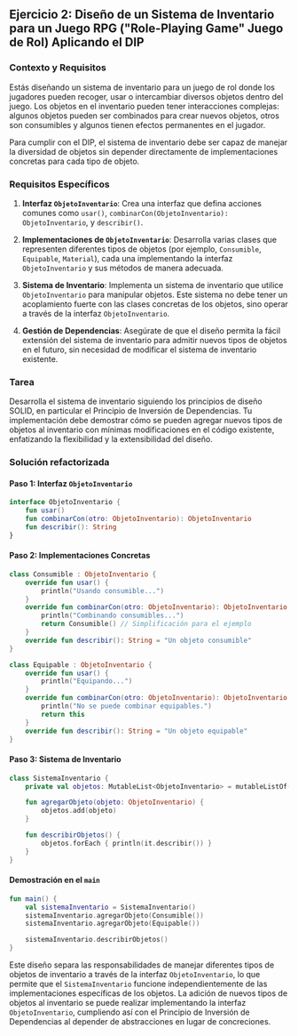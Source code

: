 ## Ejercicio 2: Diseño de un Sistema de Inventario para un Juego RPG ("Role-Playing Game" Juego de Rol) Aplicando el DIP

### Contexto y Requisitos

Estás diseñando un sistema de inventario para un juego de rol donde los jugadores pueden recoger, usar o intercambiar diversos objetos dentro del juego. Los objetos en el inventario pueden tener interacciones complejas: algunos objetos pueden ser combinados para crear nuevos objetos, otros son consumibles y algunos tienen efectos permanentes en el jugador.

Para cumplir con el DIP, el sistema de inventario debe ser capaz de manejar la diversidad de objetos sin depender directamente de implementaciones concretas para cada tipo de objeto.

### Requisitos Específicos

1. **Interfaz `ObjetoInventario`**: Crea una interfaz que defina acciones comunes como `usar()`, `combinarCon(ObjetoInventario): ObjetoInventario`, y `describir()`.
   
2. **Implementaciones de `ObjetoInventario`**: Desarrolla varias clases que representen diferentes tipos de objetos (por ejemplo, `Consumible`, `Equipable`, `Material`), cada una implementando la interfaz `ObjetoInventario` y sus métodos de manera adecuada.
   
3. **Sistema de Inventario**: Implementa un sistema de inventario que utilice `ObjetoInventario` para manipular objetos. Este sistema no debe tener un acoplamiento fuerte con las clases concretas de los objetos, sino operar a través de la interfaz `ObjetoInventario`.
   
4. **Gestión de Dependencias**: Asegúrate de que el diseño permita la fácil extensión del sistema de inventario para admitir nuevos tipos de objetos en el futuro, sin necesidad de modificar el sistema de inventario existente.

### Tarea

Desarrolla el sistema de inventario siguiendo los principios de diseño SOLID, en particular el Principio de Inversión de Dependencias. Tu implementación debe demostrar cómo se pueden agregar nuevos tipos de objetos al inventario con mínimas modificaciones en el código existente, enfatizando la flexibilidad y la extensibilidad del diseño.

### Solución refactorizada

#### Paso 1: Interfaz `ObjetoInventario`

```kotlin
interface ObjetoInventario {
    fun usar()
    fun combinarCon(otro: ObjetoInventario): ObjetoInventario
    fun describir(): String
}
```

#### Paso 2: Implementaciones Concretas

```kotlin
class Consumible : ObjetoInventario {
    override fun usar() {
        println("Usando consumible...")
    }
    override fun combinarCon(otro: ObjetoInventario): ObjetoInventario {
        println("Combinando consumibles...")
        return Consumible() // Simplificación para el ejemplo
    }
    override fun describir(): String = "Un objeto consumible"
}

class Equipable : ObjetoInventario {
    override fun usar() {
        println("Equipando...")
    }
    override fun combinarCon(otro: ObjetoInventario): ObjetoInventario {
        println("No se puede combinar equipables.")
        return this
    }
    override fun describir(): String = "Un objeto equipable"
}
```

#### Paso 3: Sistema de Inventario

```kotlin
class SistemaInventario {
    private val objetos: MutableList<ObjetoInventario> = mutableListOf()

    fun agregarObjeto(objeto: ObjetoInventario) {
        objetos.add(objeto)
    }

    fun describirObjetos() {
        objetos.forEach { println(it.describir()) }
    }
}
```

#### Demostración en el `main`

```kotlin
fun main() {
    val sistemaInventario = SistemaInventario()
    sistemaInventario.agregarObjeto(Consumible())
    sistemaInventario.agregarObjeto(Equipable())

    sistemaInventario.describirObjetos()
}
```

Este diseño separa las responsabilidades de manejar diferentes tipos de objetos de inventario a través de la interfaz `ObjetoInventario`, lo que permite que el `SistemaInventario` funcione independientemente de las implementaciones específicas de los objetos. 
La adición de nuevos tipos de objetos al inventario se puede realizar implementando la interfaz `ObjetoInventario`, cumpliendo así con el Principio de Inversión de Dependencias al depender de abstracciones en lugar de concreciones.
